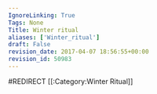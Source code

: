 ```yaml
---
IgnoreLinking: True
Tags: None
Title: Winter ritual
aliases: ['Winter_ritual']
draft: False
revision_date: 2017-04-07 18:56:55+00:00
revision_id: 50983
---
```


#REDIRECT [[:Category:Winter Ritual]]